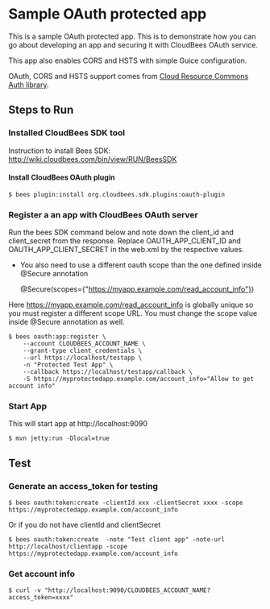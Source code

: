 # Sample OAuth protected app

This is a sample OAuth protected app. This is to demonstrate how you can go about developing an app and securing it with
CloudBees OAuth service.

This app also enables CORS and HSTS with simple Guice configuration.

OAuth, CORS and HSTS support comes from [Cloud Resource Commons Auth library](https://github.com/CloudBees-community/cloud-resource-commons/tree/master/jaxrs-auth).


## Steps to Run

### Installed CloudBees SDK tool

Instruction to install Bees SDK: http://wiki.cloudbees.com/bin/view/RUN/BeesSDK

#### Install CloudBees OAuth plugin

    $ bees plugin:install org.cloudbees.sdk.plugins:oauth-plugin

### Register a an app with CloudBees OAuth server

Run the bees SDK command below and note down the client_id and client_secret from the response. Replace
OAUTH_APP_CLIENT_ID and OAUTH_APP_CLIENT_SECRET in the web.xml by the respective values.

* You also need to use a different oauth scope than the one defined inside @Secure annotation

    @Secure(scopes={"https://myapp.example.com/read_account_info"})

Here https://myapp.example.com/read_account_info is globally unique so you must register a different scope URL. You
must change the scope value inside @Secure annotation as well.

    $ bees oauth:app:register \
        --account CLOUDBEES_ACCOUNT_NAME \
        --grant-type client_credentials \
        --url https://localhost/testapp \
        -n "Protected Test App" \
        --callback https://localhost/testapp/callback \
        -S https://myprotectedapp.example.com/account_info="Allow to get account info"

### Start App

This will start app at http://localhost:9090

    $ mvn jetty:run -Dlocal=true

## Test

### Generate an access_token for testing
    $ bees oauth:token:create -clientId xxx -clientSecret xxxx -scope https://myprotectedapp.example.com/account_info

Or if you do not have clientId and clientSecret

    $ bees oauth:token:create  -note "Test client app" -note-url http://localhost/clientapp -scope https://myprotectedapp.example.com/account_info

### Get account info

    $ curl -v "http://localhost:9090/CLOUDBEES_ACCOUNT_NAME?access_token=xxxx"
